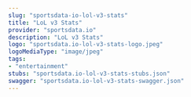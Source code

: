 ```yaml
---
slug: "sportsdata-io-lol-v3-stats"
title: "LoL v3 Stats"
provider: "sportsdata.io"
description: "LoL v3 Stats"
logo: "sportsdata.io-lol-v3-stats-logo.jpeg"
logoMediaType: "image/jpeg"
tags:
- "entertainment"
stubs: "sportsdata.io-lol-v3-stats-stubs.json"
swagger: "sportsdata.io-lol-v3-stats-swagger.json"
---
```

